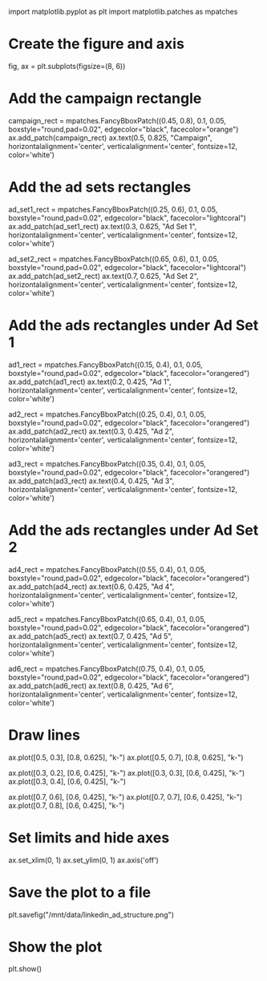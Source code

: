 import matplotlib.pyplot as plt
import matplotlib.patches as mpatches

# Create the figure and axis
fig, ax = plt.subplots(figsize=(8, 6))

# Add the campaign rectangle
campaign_rect = mpatches.FancyBboxPatch((0.45, 0.8), 0.1, 0.05, boxstyle="round,pad=0.02", edgecolor="black", facecolor="orange")
ax.add_patch(campaign_rect)
ax.text(0.5, 0.825, "Campaign", horizontalalignment='center', verticalalignment='center', fontsize=12, color='white')

# Add the ad sets rectangles
ad_set1_rect = mpatches.FancyBboxPatch((0.25, 0.6), 0.1, 0.05, boxstyle="round,pad=0.02", edgecolor="black", facecolor="lightcoral")
ax.add_patch(ad_set1_rect)
ax.text(0.3, 0.625, "Ad Set 1", horizontalalignment='center', verticalalignment='center', fontsize=12, color='white')

ad_set2_rect = mpatches.FancyBboxPatch((0.65, 0.6), 0.1, 0.05, boxstyle="round,pad=0.02", edgecolor="black", facecolor="lightcoral")
ax.add_patch(ad_set2_rect)
ax.text(0.7, 0.625, "Ad Set 2", horizontalalignment='center', verticalalignment='center', fontsize=12, color='white')

# Add the ads rectangles under Ad Set 1
ad1_rect = mpatches.FancyBboxPatch((0.15, 0.4), 0.1, 0.05, boxstyle="round,pad=0.02", edgecolor="black", facecolor="orangered")
ax.add_patch(ad1_rect)
ax.text(0.2, 0.425, "Ad 1", horizontalalignment='center', verticalalignment='center', fontsize=12, color='white')

ad2_rect = mpatches.FancyBboxPatch((0.25, 0.4), 0.1, 0.05, boxstyle="round,pad=0.02", edgecolor="black", facecolor="orangered")
ax.add_patch(ad2_rect)
ax.text(0.3, 0.425, "Ad 2", horizontalalignment='center', verticalalignment='center', fontsize=12, color='white')

ad3_rect = mpatches.FancyBboxPatch((0.35, 0.4), 0.1, 0.05, boxstyle="round,pad=0.02", edgecolor="black", facecolor="orangered")
ax.add_patch(ad3_rect)
ax.text(0.4, 0.425, "Ad 3", horizontalalignment='center', verticalalignment='center', fontsize=12, color='white')

# Add the ads rectangles under Ad Set 2
ad4_rect = mpatches.FancyBboxPatch((0.55, 0.4), 0.1, 0.05, boxstyle="round,pad=0.02", edgecolor="black", facecolor="orangered")
ax.add_patch(ad4_rect)
ax.text(0.6, 0.425, "Ad 4", horizontalalignment='center', verticalalignment='center', fontsize=12, color='white')

ad5_rect = mpatches.FancyBboxPatch((0.65, 0.4), 0.1, 0.05, boxstyle="round,pad=0.02", edgecolor="black", facecolor="orangered")
ax.add_patch(ad5_rect)
ax.text(0.7, 0.425, "Ad 5", horizontalalignment='center', verticalalignment='center', fontsize=12, color='white')

ad6_rect = mpatches.FancyBboxPatch((0.75, 0.4), 0.1, 0.05, boxstyle="round,pad=0.02", edgecolor="black", facecolor="orangered")
ax.add_patch(ad6_rect)
ax.text(0.8, 0.425, "Ad 6", horizontalalignment='center', verticalalignment='center', fontsize=12, color='white')

# Draw lines
ax.plot([0.5, 0.3], [0.8, 0.625], "k-")
ax.plot([0.5, 0.7], [0.8, 0.625], "k-")

ax.plot([0.3, 0.2], [0.6, 0.425], "k-")
ax.plot([0.3, 0.3], [0.6, 0.425], "k-")
ax.plot([0.3, 0.4], [0.6, 0.425], "k-")

ax.plot([0.7, 0.6], [0.6, 0.425], "k-")
ax.plot([0.7, 0.7], [0.6, 0.425], "k-")
ax.plot([0.7, 0.8], [0.6, 0.425], "k-")

# Set limits and hide axes
ax.set_xlim(0, 1)
ax.set_ylim(0, 1)
ax.axis('off')

# Save the plot to a file
plt.savefig("/mnt/data/linkedin_ad_structure.png")

# Show the plot
plt.show()
